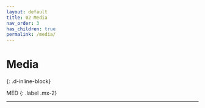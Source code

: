 ```yaml
---
layout: default
title: 02 Media
nav_order: 3
has_children: true
permalink: /media/
---
```


# Media
{: .d-inline-block}

MED
{: .label .mx-2}

---
